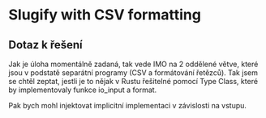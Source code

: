 # Slugify with CSV formatting
## Dotaz k řešení
Jak je úloha momentálně zadaná, tak vede IMO na 2 oddělené větve, které jsou v podstatě separátní programy (CSV a formátování řetězců).
Tak jsem se chtěl zeptat, jestli je to nějak v Rustu řešitelné pomocí Type Class, které by implementovaly funkce io_input a format.

Pak bych mohl injektovat implicitní implementaci v závislosti na vstupu.